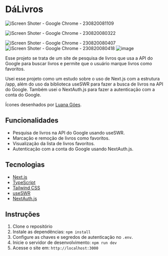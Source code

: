 # DáLivros

![iScreen Shoter - Google Chrome - 230820081109](https://github.com/lumamontes/dalivros/assets/60052718/41a94d07-157c-4409-a29c-11e046df9ffc)


![iScreen Shoter - Google Chrome - 230820080322](https://github.com/lumamontes/dalivros/assets/60052718/09593edf-69b6-4099-aa22-ecfee4eedb3f)

![iScreen Shoter - Google Chrome - 230820080407](https://github.com/lumamontes/dalivros/assets/60052718/913db18e-ec3a-4a9d-859a-c6fabc0c9e33)
![iScreen Shoter - Google Chrome - 230820080418](https://github.com/lumamontes/dalivros/assets/60052718/b8017677-9c15-4346-aad8-c7a9f16a7bd1)
![image](https://github.com/lumamontes/dalivros/assets/60052718/431f7e53-8d37-4337-bc7c-788569a20c05)




Esse projeto se trata de um site de pesquisa de livros que usa a API do Google para buscar livros e permite que o usuário marque livros como favoritos.

Usei esse projeto como um estudo sobre o uso de Next.js com a estrutura /app, além do uso da biblioteca useSWR para fazer a busca de livros na API do Google. Também usei o NextAuth.js para fazer a autenticação com a conta do Google.

Ícones desenhados por [Luana Góes](https://luanagoes.vercel.app).

## Funcionalidades

- Pesquisa de livros na API do Google usando useSWR.
- Marcação e remoção de livros como favoritos.
- Visualização da lista de livros favoritos.
- Autenticação com a conta do Google usando NextAuth.js.

## Tecnologias 

- [Next.js](https://nextjs.org)
- [TypeScript](https://www.typescriptlang.org)
- [Tailwind CSS](https://tailwindcss.com)
- [useSWR](https://swr.vercel.app)
- [NextAuth.js](https://next-auth.js.org)

## Instruções 

1. Clone o repositório
2. Instale as dependências: `npm install`
4. Configure as chaves e segredos de autenticação no `.env`.
5. Inicie o servidor de desenvolvimento: `npm run dev`
6. Acesse o site em: `http://localhost:3000`

